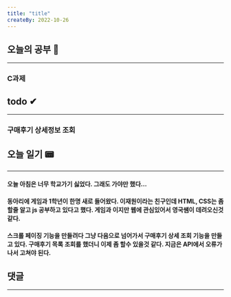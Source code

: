 ```yaml
---
title: "title"
createBy: 2022-10-26
---
```

## 오늘의 공부 🎉
---
### C과제

## todo ✔
---
### 구매후기 상세정보 조회

## 오늘 일기 📟
---
#### 오늘 아침은 너무 학교가기 싫었다. 그래도 가야만 했다...
#### 동아리에 게임과 1학년이 한명 새로 들어왔다. 이재원이라는 친구인데 HTML, CSS는 좀 할줄 알고 js 공부하고 있다고 했다. 게임과 이지만 웹에 관심있어서 영국쌤이 데려오신것 같다.
#### 스크롤 페이징 기능을 만들려다 그냥 다음으로 넘어가서 구매후기 상세 조회 기능을 만들고 있다. 구매후기 목록 조회를 했더니 이제 좀 할수 있을것 같다. 지금은 API에서 오류가 나서 고쳐야 된다.
## 댓글
---

<Comment />